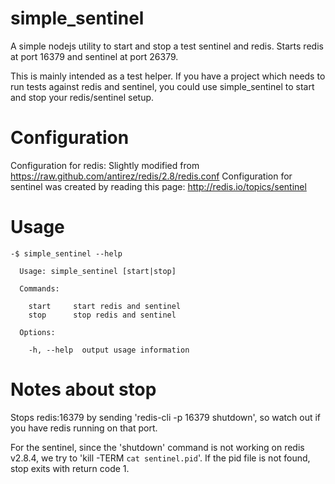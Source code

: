 simple_sentinel
===============

A simple nodejs utility to start and stop a test sentinel and redis.
Starts redis at port 16379 and sentinel at port 26379.

This is mainly intended as a test helper. If you have a project which needs to run tests against redis and sentinel, you could use simple_sentinel to start and stop your redis/sentinel setup.


Configuration
=============

Configuration for redis: Slightly modified from https://raw.github.com/antirez/redis/2.8/redis.conf
Configuration for sentinel was created by reading this page: http://redis.io/topics/sentinel


Usage
=====
```
-$ simple_sentinel --help

  Usage: simple_sentinel [start|stop]

  Commands:

    start     start redis and sentinel
    stop      stop redis and sentinel

  Options:

    -h, --help  output usage information
```

Notes about stop
================

Stops redis:16379 by sending 'redis-cli -p 16379 shutdown', so watch out if you have redis running on that port.

For the sentinel, since the 'shutdown' command is not working on redis v2.8.4, we try to 'kill -TERM `cat sentinel.pid`'. If the pid file is not found, stop exits with return code 1.
